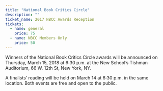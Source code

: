 ```yaml
---
title: "National Book Critics Circle"
description: ""
ticket_name: 2017 NBCC Awards Reception
tickets:
  - name: general
    price: 75
  - name: NBCC Members Only
    price: 50
---
```

Winners of the National Book Critics Circle awards will be announced on Thursday, March 15, 2018 at 6:30 p.m. at the New School’s Tishman Auditorium, 66 W. 12th St, New York, NY. 

A finalists’ reading will be held on March 14 at 6:30 p.m. in the same location. Both events are free and open to the public.
